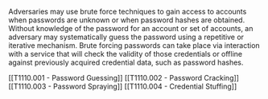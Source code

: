 Adversaries may use brute force techniques to gain access to accounts when passwords are unknown or when password hashes are obtained. Without knowledge of the password for an account or set of accounts, an adversary may systematically guess the password using a repetitive or iterative mechanism. Brute forcing passwords can take place via interaction with a service that will check the validity of those credentials or offline against previously acquired credential data, such as password hashes.

[[T1110.001 - Password Guessing]]
[[T1110.002 - Password Cracking]]
[[T1110.003 - Password Spraying]]
[[T1110.004 - Credential Stuffing]]
